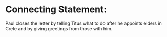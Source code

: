 # Connecting Statement:

Paul closes the letter by telling Titus what to do after he appoints elders in Crete and by giving greetings from those with him.
